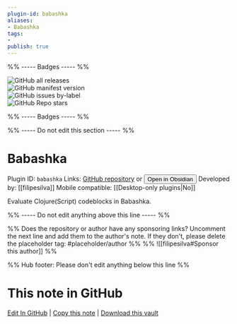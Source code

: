 ```yaml
---
plugin-id: babashka
aliases:
- Babashka
tags: 
- 
publish: true
---
```


%% ----- Badges ----- %%

![GitHub all releases](https://img.shields.io/github/downloads/filipesilva/obsidian-babashka/total?color=573E7A&logo=github&style=for-the-badge)   
![GitHub manifest version](https://img.shields.io/github/manifest-json/v/filipesilva/obsidian-babashka?color=573E7A&logo=github&style=for-the-badge)   
![GitHub issues by-label](https://img.shields.io/github/issues/filipesilva/obsidian-babashka/help%20wanted?color=573E7A&logo=github&style=for-the-badge)   
![GitHub Repo stars](https://img.shields.io/github/stars/filipesilva/obsidian-babashka?color=573E7A&logo=github&style=for-the-badge)

%% ----- Badges ----- %%

%% ----- Do not edit this section ----- %%

# Babashka

Plugin ID: `babashka`
Links: [GitHub repository](https://github.com/filipesilva/obsidian-babashka) or [<button id=HH>Open in Obsidian</button>](obsidian://show-plugin?id=babashka)
Developed by: [[filipesilva]]
Mobile compatible: [[Desktop-only plugins|No]]

Evaluate Clojure(Script) codeblocks in Babashka.

%% ----- Do not edit anything above this line ----- %% 

%% Does the repository or author have any sponsoring links? Uncomment the next line and add them to the author's note. If they don't, please delete the placeholder tag: #placeholder/author %%
%% ![[filipesilva#Sponsor this author]] %%

%% Hub footer: Please don't edit anything below this line %%

# This note in GitHub

<span class="git-footer">[Edit In GitHub](https://github.dev/obsidian-community/obsidian-hub/blob/main/02%20-%20Community%20Expansions/02.05%20All%20Community%20Expansions/Plugins/babashka.md "git-hub-edit-note") | [Copy this note](https://raw.githubusercontent.com/obsidian-community/obsidian-hub/main/02%20-%20Community%20Expansions/02.05%20All%20Community%20Expansions/Plugins/babashka.md "git-hub-copy-note") | [Download this vault](https://github.com/obsidian-community/obsidian-hub/archive/refs/heads/main.zip "git-hub-download-vault") </span>
